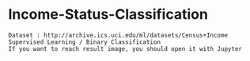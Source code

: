 # Income-Status-Classification
	Dataset : http://archive.ics.uci.edu/ml/datasets/Census+Income
	Supervised Learning / Binary Classification
	If you want to reach result image, you should open it with Jupyter
